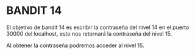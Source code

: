 # BANDIT 14

El objetivo de bandit 14 es escribir la contraseña del nivel 14 en el puerto 30000 del localhost, esto nos retornará la contraseña del nivel 15.

Al obtener la contraseña podremos acceder al nivel 15.
